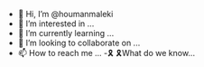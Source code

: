 - 👋 Hi, I’m @houmanmaleki
- 👀 I’m interested in ...
- 🌱 I’m currently learning ...
- 💞️ I’m looking to collaborate on ...
- 📫 How to reach me ...
-🎗 🎗What do we know...


<!---
houmanmaleki/houmanmaleki is a ✨ special ✨ repository because its `README.md` (this file) appears on your GitHub profile.
You can click the Preview link to take a look at your changes.
--->
